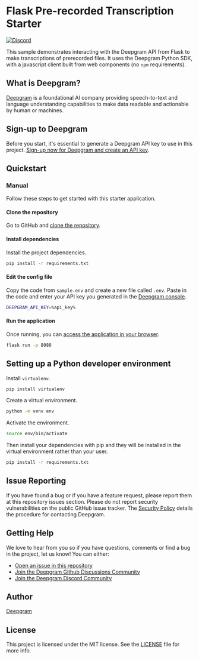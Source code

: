 # Flask Pre-recorded Transcription Starter

[![Discord](https://dcbadge.vercel.app/api/server/xWRaCDBtW4?style=flat)](https://discord.gg/xWRaCDBtW4)

This sample demonstrates interacting with the Deepgram API from Flask to make transcriptions of prerecorded files. It uses the Deepgram Python SDK, with a javascript client built from web components (no `npm` requirements).

## What is Deepgram?

[Deepgram](https://deepgram.com/) is a foundational AI company providing speech-to-text and language understanding capabilities to make data readable and actionable by human or machines.

## Sign-up to Deepgram

Before you start, it's essential to generate a Deepgram API key to use in this project. [Sign-up now for Deepgram and create an API key](https://console.deepgram.com/signup?jump=keys).

## Quickstart

### Manual

Follow these steps to get started with this starter application.

#### Clone the repository

Go to GitHub and [clone the repository](https://github.com/deepgram-starters/prerecorded-flask-starter).

#### Install dependencies

Install the project dependencies.

```bash
pip install -r requirements.txt
```

#### Edit the config file

Copy the code from `sample.env` and create a new file called `.env`. Paste in the code and enter your API key you generated in the [Deepgram console](https://console.deepgram.com/).

```bash
DEEPGRAM_API_KEY=%api_key%
```

#### Run the application

Once running, you can [access the application in your browser](http://localhost:8080/).

```bash
flask run -p 8080
```

## Setting up a Python developer environment

Install `virtualenv`.

```bash
pip install virtualenv
```

Create a virtual environment.

```bash
python -m venv env
```

Activate the environment.

```bash
source env/bin/activate
```

Then install your dependencies with pip and they will be installed in the virtual environment rather than your user.

```bash
pip install -r requirements.txt
```

## Issue Reporting

If you have found a bug or if you have a feature request, please report them at this repository issues section. Please do not report security vulnerabilities on the public GitHub issue tracker. The [Security Policy](./SECURITY.md) details the procedure for contacting Deepgram.

## Getting Help

We love to hear from you so if you have questions, comments or find a bug in the project, let us know! You can either:

- [Open an issue in this repository](https://github.com/deepgram-starters/prerecorded-flask-starter/issues/new)
- [Join the Deepgram Github Discussions Community](https://github.com/orgs/deepgram/discussions)
- [Join the Deepgram Discord Community](https://discord.gg/xWRaCDBtW4)

## Author

[Deepgram](https://deepgram.com)

## License

This project is licensed under the MIT license. See the [LICENSE](./LICENSE) file for more info.
